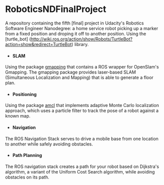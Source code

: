 # RoboticsNDFinalProject
A repository containing the fifth [final] project in Udacity's Robotics Software Engineer Nanodegree: a home service robot picking up a marker from a fixed position and droping it off to another position. Using the [turtle_bot] (http://wiki.ros.org/action/show/Robots/TurtleBot?action=show&redirect=TurtleBot) library.


* #### SLAM
Using the package [gmapping](http://wiki.ros.org/gmapping) that contains a ROS wrapper for OpenSlam's Gmapping. The gmapping package provides laser-based SLAM (Simultaneous Localization and Mapping) that is able to generate a floor plan.
* #### Positioning
Using the package [amcl](http://wiki.ros.org/amcl) that implements adaptive Monte Carlo localization approach, which uses a particle filter to track the pose of a robot against a known map.
* #### Navigation
The ROS Navigation Stack serves to drive a mobile base from one location to another while safely avoiding obstacles.
* #### Path Planning
The ROS navigation stack creates a path for your robot based on Dijkstra's algorithm, a variant of the Uniform Cost Search algorithm, while avoiding obstacles on its path.
